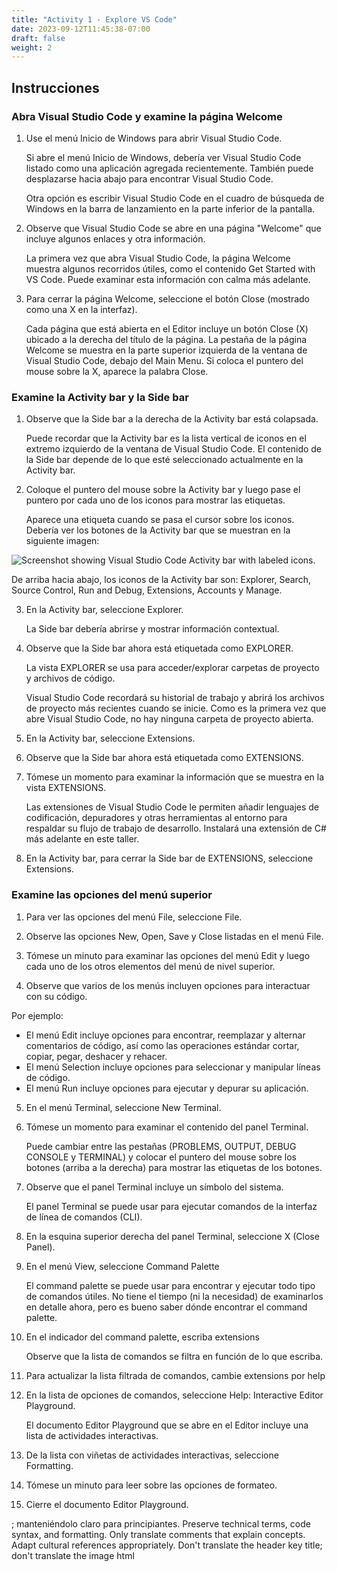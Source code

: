 ```yaml
---
title: "Activity 1 - Explore VS Code"
date: 2023-09-12T11:45:38-07:00
draft: false
weight: 2
---
```


## Instrucciones

### Abra Visual Studio Code y examine la página Welcome
1. Use el menú Inicio de Windows para abrir Visual Studio Code.

    Si abre el menú Inicio de Windows, debería ver Visual Studio Code listado como una aplicación agregada recientemente. También puede desplazarse hacia abajo para encontrar Visual Studio Code.

    Otra opción es escribir Visual Studio Code en el cuadro de búsqueda de Windows en la barra de lanzamiento en la parte inferior de la pantalla.

2. Observe que Visual Studio Code se abre en una página "Welcome" que incluye algunos enlaces y otra información.

    La primera vez que abra Visual Studio Code, la página Welcome muestra algunos recorridos útiles, como el contenido Get Started with VS Code. Puede examinar esta información con calma más adelante.

3. Para cerrar la página Welcome, seleccione el botón Close (mostrado como una X en la interfaz).

    Cada página que está abierta en el Editor incluye un botón Close (X) ubicado a la derecha del título de la página. La pestaña de la página Welcome se muestra en la parte superior izquierda de la ventana de Visual Studio Code, debajo del Main Menu. Si coloca el puntero del mouse sobre la X, aparece la palabra Close.

### Examine la Activity bar y la Side bar

1. Observe que la Side bar a la derecha de la Activity bar está colapsada.

    Puede recordar que la Activity bar es la lista vertical de iconos en el extremo izquierdo de la ventana de Visual Studio Code. El contenido de la Side bar depende de lo que esté seleccionado actualmente en la Activity bar.

2. Coloque el puntero del mouse sobre la Activity bar y luego pase el puntero por cada uno de los iconos para mostrar las etiquetas.

    Aparece una etiqueta cuando se pasa el cursor sobre los iconos. Debería ver los botones de la Activity bar que se muestran en la siguiente imagen:

<img src="../media/visual-studio-code-activity-bar-icons.png" alt="Screenshot showing Visual Studio Code Activity bar with labeled icons." />

De arriba hacia abajo, los iconos de la Activity bar son: Explorer, Search, Source Control, Run and Debug, Extensions, Accounts y Manage.

3. En la Activity bar, seleccione Explorer.

    La Side bar debería abrirse y mostrar información contextual.

4. Observe que la Side bar ahora está etiquetada como EXPLORER.

    La vista EXPLORER se usa para acceder/explorar carpetas de proyecto y archivos de código.

    Visual Studio Code recordará su historial de trabajo y abrirá los archivos de proyecto más recientes cuando se inicie. Como es la primera vez que abre Visual Studio Code, no hay ninguna carpeta de proyecto abierta.

5. En la Activity bar, seleccione Extensions.

6. Observe que la Side bar ahora está etiquetada como EXTENSIONS.

7. Tómese un momento para examinar la información que se muestra en la vista EXTENSIONS.

    Las extensiones de Visual Studio Code le permiten añadir lenguajes de codificación, depuradores y otras herramientas al entorno para respaldar su flujo de trabajo de desarrollo. Instalará una extensión de C# más adelante en este taller.

8. En la Activity bar, para cerrar la Side bar de EXTENSIONS, seleccione Extensions.

### Examine las opciones del menú superior

1. Para ver las opciones del menú File, seleccione File.

2. Observe las opciones New, Open, Save y Close listadas en el menú File.

3. Tómese un minuto para examinar las opciones del menú Edit y luego cada uno de los otros elementos del menú de nivel superior.

4. Observe que varios de los menús incluyen opciones para interactuar con su código.

Por ejemplo:

* El menú Edit incluye opciones para encontrar, reemplazar y alternar comentarios de código, así como las operaciones estándar cortar, copiar, pegar, deshacer y rehacer.
* El menú Selection incluye opciones para seleccionar y manipular líneas de código.
* El menú Run incluye opciones para ejecutar y depurar su aplicación.

5. En el menú Terminal, seleccione New Terminal.

6. Tómese un momento para examinar el contenido del panel Terminal.

    Puede cambiar entre las pestañas (PROBLEMS, OUTPUT, DEBUG CONSOLE y TERMINAL) y colocar el puntero del mouse sobre los botones (arriba a la derecha) para mostrar las etiquetas de los botones.

7. Observe que el panel Terminal incluye un símbolo del sistema.

    El panel Terminal se puede usar para ejecutar comandos de la interfaz de línea de comandos (CLI).

8. En la esquina superior derecha del panel Terminal, seleccione X (Close Panel).

9. En el menú View, seleccione Command Palette

    El command palette se puede usar para encontrar y ejecutar todo tipo de comandos útiles. No tiene el tiempo (ni la necesidad) de examinarlos en detalle ahora, pero es bueno saber dónde encontrar el command palette.

10. En el indicador del command palette, escriba extensions

    Observe que la lista de comandos se filtra en función de lo que escriba.

11. Para actualizar la lista filtrada de comandos, cambie extensions por help

12. En la lista de opciones de comandos, seleccione Help: Interactive Editor Playground.

    El documento Editor Playground que se abre en el Editor incluye una lista de actividades interactivas.

13. De la lista con viñetas de actividades interactivas, seleccione Formatting.

14. Tómese un minuto para leer sobre las opciones de formateo.

15. Cierre el documento Editor Playground.

; manteniéndolo claro para principiantes.
        Preserve technical terms, code syntax, and formatting. Only translate comments that explain concepts.
        Adapt cultural references appropriately. Don't translate the header key title; don't translate the image html